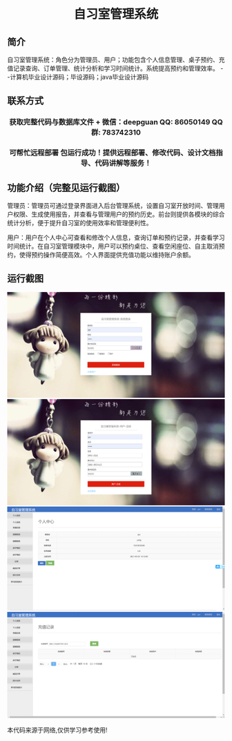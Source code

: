 <p><h1 align="center">自习室管理系统</h1></p>

## 简介
自习室管理系统：角色分为管理员、用户；功能包含个人信息管理、桌子预约、充值记录查询、订单管理、统计分析和学习时间统计。系统提高预约和管理效率。    --计算机毕业设计源码；毕设源码；java毕业设计源码


## 联系方式
<p><h3 align="center">获取完整代码与数据库文件 + 微信：deepguan QQ: 86050149 QQ群: 783742310</h3></p>
<p><h3 align="center">可帮忙远程部署 包运行成功！提供远程部署、修改代码、设计文档指导、代码讲解等服务！</h3></p>

## 功能介绍（完整见运行截图）
管理员：管理员可通过登录界面进入后台管理系统，设置自习室开放时间、管理用户权限、生成使用报告，并查看与管理用户的预约历史。前台则提供各模块的综合统计分析，便于提升自习室的使用效率和管理便利性。

用户：用户在个人中心可查看和修改个人信息，查询订单和预约记录，并查看学习时间统计。在自习室管理模块中，用户可以预约桌位、查看空闲座位、自主取消预约，使得预约操作简便高效。个人界面提供充值功能以维持账户余额。


## 运行截图
![](imgs/588112-20210921182256788-1626406465.png)
![](imgs/588112-20210921182306461-968664917.png)
![](imgs/588112-20210921182315365-900913014.png)
![](imgs/588112-20210921182323863-1347057580.png)

<p>本代码来源于网络,仅供学习参考使用!</p>
